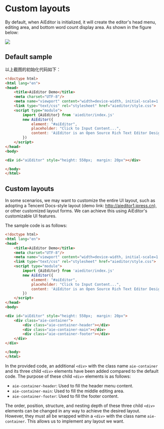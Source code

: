 # Custom layouts

By default, when AiEditor is initialized, it will create the editor's head menu, editing area, and bottom word count display area. As shown in the figure below:

![](../../assets/image/aieditor-areas.png)

## Default sample

以上截图的初始化代码如下：

```html
<!doctype html>
<html lang="en">
<head>
    <title>AiEditor Demo</title>
    <meta charset="UTF-8"/>
    <meta name="viewport" content="width=device-width, initial-scale=1.0"/>
    <link type="text/css" rel="stylesheet" href="aieditor/style.css">
    <script type="module">
        import {AiEditor} from 'aieditor/index.js'
        new AiEditor({
            element: "#aiEditor",
            placeholder: "Click to Input Content...",
            content: 'AiEditor is an Open Source Rich Text Editor Designed for AI.',
        })
    </script>
</head>
<body>

<div id="aiEditor" style="height: 550px;  margin: 20px"></div>

</body>
</html>
```

## Custom layouts


In some scenarios, we may want to customize the entire UI layout, such as adopting a Tencent Docs-style layout (demo link: http://aieditor1.jpress.cn), or other customized layout forms. We can achieve this using AiEditor's customizable UI features.



 The sample code is as follows:

```html 20-24
<!doctype html>
<html lang="en">
<head>
    <title>AiEditor Demo</title>
    <meta charset="UTF-8"/>
    <meta name="viewport" content="width=device-width, initial-scale=1.0"/>
    <link type="text/css" rel="stylesheet" href="aieditor/style.css">
    <script type="module">
        import {AiEditor} from 'aieditor/index.js'
        new AiEditor({
            element: "#aiEditor",
            placeholder: "Click to Input Content...",
            content: 'AiEditor is an Open Source Rich Text Editor Designed for AI.',
        })
    </script>
</head>
<body>

<div id="aiEditor" style="height: 550px;  margin: 20px">
    <div class="aie-container">
        <div class="aie-container-header"></div>
        <div class="aie-container-main"></div>
        <div class="aie-container-footer"></div>
    </div>
</div>

</body>
</html>
```


In the provided code, an additional `<div>` with the class name `aie-container` and its three child `<div>` elements have been added compared to the default code. The purpose of these child `<div>` elements is as follows:

- `aie-container-header`: Used to fill the header menu content.
- `aie-container-main`: Used to fill the middle editing area.
- `aie-container-footer`: Used to fill the footer content.

The order, position, structure, and nesting depth of these three child `<div>` elements can be changed in any way to achieve the desired layout. However, they must all be wrapped within a `<div>` with the class name `aie-container`. This allows us to implement any layout we want.